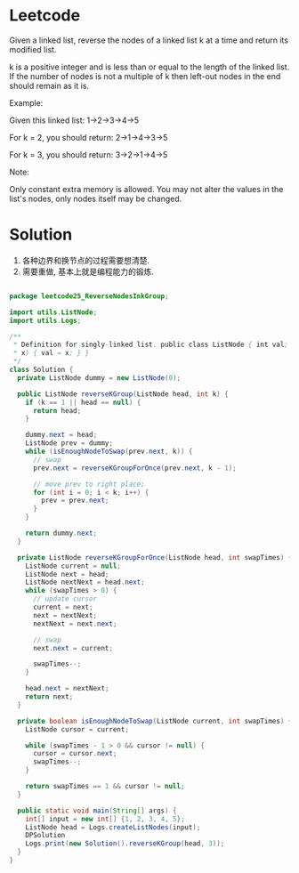# Leetcode

Given a linked list, reverse the nodes of a linked list k at a time and return its modified list.

k is a positive integer and is less than or equal to the length of the linked list. If the number of nodes is not a multiple of k then left-out nodes in the end should remain as it is.

Example:

Given this linked list: 1->2->3->4->5

For k = 2, you should return: 2->1->4->3->5

For k = 3, you should return: 3->2->1->4->5

Note:

Only constant extra memory is allowed.
You may not alter the values in the list's nodes, only nodes itself may be changed.


# Solution

1. 各种边界和换节点的过程需要想清楚.
2. 需要重做, 基本上就是编程能力的锻炼.

```java

package leetcode25_ReverseNodesInkGroup;

import utils.ListNode;
import utils.Logs;

/**
 * Definition for singly-linked list. public class ListNode { int val; ListNode next; ListNode(int
 * x) { val = x; } }
 */
class Solution {
  private ListNode dummy = new ListNode(0);

  public ListNode reverseKGroup(ListNode head, int k) {
    if (k == 1 || head == null) {
      return head;
    }

    dummy.next = head;
    ListNode prev = dummy;
    while (isEnoughNodeToSwap(prev.next, k)) {
      // swap
      prev.next = reverseKGroupForOnce(prev.next, k - 1);

      // move prev to right place;
      for (int i = 0; i < k; i++) {
        prev = prev.next;
      }
    }

    return dummy.next;
  }

  private ListNode reverseKGroupForOnce(ListNode head, int swapTimes) {
    ListNode current = null;
    ListNode next = head;
    ListNode nextNext = head.next;
    while (swapTimes > 0) {
      // update cursor
      current = next;
      next = nextNext;
      nextNext = next.next;

      // swap
      next.next = current;

      swapTimes--;
    }

    head.next = nextNext;
    return next;
  }

  private boolean isEnoughNodeToSwap(ListNode current, int swapTimes) {
    ListNode cursor = current;

    while (swapTimes - 1 > 0 && cursor != null) {
      cursor = cursor.next;
      swapTimes--;
    }

    return swapTimes == 1 && cursor != null;
  }

  public static void main(String[] args) {
    int[] input = new int[] {1, 2, 3, 4, 5};
    ListNode head = Logs.createListNodes(input);
    DPSolution
    Logs.print(new Solution().reverseKGroup(head, 3));
  }
}

```
